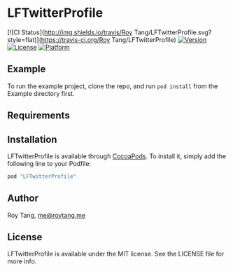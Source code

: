 # LFTwitterProfile

[![CI Status](http://img.shields.io/travis/Roy Tang/LFTwitterProfile.svg?style=flat)](https://travis-ci.org/Roy Tang/LFTwitterProfile)
[![Version](https://img.shields.io/cocoapods/v/LFTwitterProfile.svg?style=flat)](http://cocoapods.org/pods/LFTwitterProfile)
[![License](https://img.shields.io/cocoapods/l/LFTwitterProfile.svg?style=flat)](http://cocoapods.org/pods/LFTwitterProfile)
[![Platform](https://img.shields.io/cocoapods/p/LFTwitterProfile.svg?style=flat)](http://cocoapods.org/pods/LFTwitterProfile)

## Example

To run the example project, clone the repo, and run `pod install` from the Example directory first.

## Requirements

## Installation

LFTwitterProfile is available through [CocoaPods](http://cocoapods.org). To install
it, simply add the following line to your Podfile:

```ruby
pod "LFTwitterProfile"
```

## Author

Roy Tang, me@roytang.me

## License

LFTwitterProfile is available under the MIT license. See the LICENSE file for more info.
